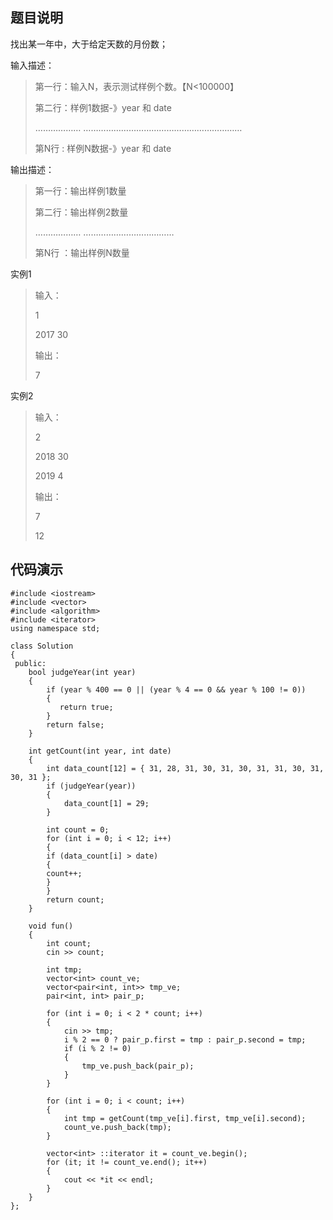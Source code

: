 ## 题目说明 ##
找出某一年中，大于给定天数的月份数；

输入描述：
> 第一行：输入N，表示测试样例个数。【N<100000】
> 
> 第二行：样例1数据-》year 和 date
> 
> ………………  ………………………………………………………
> 
> 第N行 :  样例N数据-》year 和 date

输出描述：
> 第一行：输出样例1数量
> 
> 第二行：输出样例2数量
> 
> ……………… ………………………………
> 
> 第N行 ：输出样例N数量

实例1

> 输入：
> 
> 1
> 
> 2017 30
> 
> 输出：
> 
> 7

实例2

> 输入：
> 
> 2
> 
> 2018  30
> 
> 2019  4
> 
> 输出：
> 
> 7
> 
> 12

## 代码演示 ##
    #include <iostream>
    #include <vector>
    #include <algorithm>
    #include <iterator>
    using namespace std;
    
    class Solution
    {
     public:
	    bool judgeYear(int year)
	    {
		    if (year % 400 == 0 || (year % 4 == 0 && year % 100 != 0)) 
		    {
		       return true; 
		    }
		    return false;
    	}
    
	    int getCount(int year, int date)
	    {
		    int data_count[12] = { 31, 28, 31, 30, 31, 30, 31, 31, 30, 31, 30, 31 };
		    if (judgeYear(year))
		    {
		    	data_count[1] = 29;
	    	}
	    
		    int count = 0;
		    for (int i = 0; i < 12; i++)
		    {
		    if (data_count[i] > date)
		    {
		    count++;
		    }
		    }
		    return count;
	    }
	    
	    void fun()
	    {
		    int count;
		    cin >> count;
		    
		    int tmp;
		    vector<int> count_ve;
		    vector<pair<int, int>> tmp_ve; 
		    pair<int, int> pair_p;
		    
		    for (int i = 0; i < 2 * count; i++)
		    {
			    cin >> tmp;
			    i % 2 == 0 ? pair_p.first = tmp : pair_p.second = tmp;
			    if (i % 2 != 0)
			    {
			    	tmp_ve.push_back(pair_p);
			    }
		    }
		    
		    for (int i = 0; i < count; i++)
		    {
			    int tmp = getCount(tmp_ve[i].first, tmp_ve[i].second);
			    count_ve.push_back(tmp);
		    }
		    
		    vector<int> ::iterator it = count_ve.begin();
		    for (it; it != count_ve.end(); it++)
		    {
		    	cout << *it << endl;
		    }
		}
    };